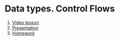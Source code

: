 # Data types. Control Flows

1. [Video lesson]()
2. [Presentation](java01.pptx)
3. [Homework](https://classroom.github.com/a/bSuE4PG3)
